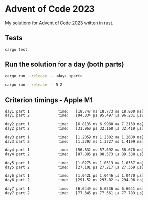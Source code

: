 # Advent of Code 2023

My solutions for [Advent of Code 2023](https://adventofcode.com/2023) written in rust.

## Tests

```
cargo test
```

## Run the solution for a day (both parts)

```bash
cargo run --release -- <day> <part>
```

```bash
cargo run --release -- 5 2
```

## Criterion timings - Apple M1

```text
day1 part 1             time:   [18.747 ms 18.773 ms 18.800 ms]
day1 part 2             time:   [94.834 µs 95.497 µs 96.231 µs]

day2 part 1             time:   [6.8136 ms 6.9980 ms 7.2139 ms]
day2 part 2             time:   [31.960 µs 32.168 µs 32.419 µs]

day3 part 1             time:   [1.2059 ms 1.2302 ms 1.2600 ms]
day3 part 2             time:   [1.3393 ms 1.3727 ms 1.4199 ms]

day4 part 1             time:   [56.832 ms 57.692 ms 58.670 ms]
day4 part 2             time:   [87.885 µs 88.573 µs 89.388 µs]

day5 part 1             time:   [1.0273 ms 1.0313 ms 1.0357 ms]
day5 part 2             time:   [27.101 µs 27.217 µs 27.369 µs]

day6 part 1             time:   [1.0421 µs 1.0446 µs 1.0470 µs]
day6 part 2             time:   [291.52 ns 293.02 ns 294.96 ns]

day7 part 1             time:   [6.6449 ms 6.6536 ms 6.6641 ms]
day7 part 2             time:   [77.345 µs 77.561 µs 77.783 µs]
```
